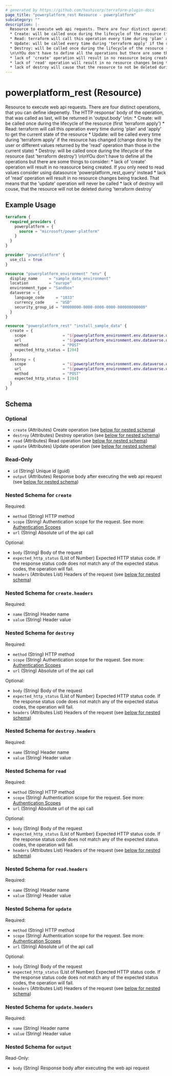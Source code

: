 ```yaml
---
# generated by https://github.com/hashicorp/terraform-plugin-docs
page_title: "powerplatform_rest Resource - powerplatform"
subcategory: ""
description: |-
  Resource to execute web api requests. There are four distinct operations, that you can define independently. The HTTP response' body of the operation, that was called as last, will be returned in 'output.body' \n\n:
  * Create: will be called once during the lifecycle of the resource (first 'terraform apply')
  * Read: terraform will call this operation every time during 'plan' and 'apply' to get the current state of the resource
  * Update: will be called every time during 'terraform apply' if the resource has changed (change done by the user or different values returned by the 'read' operation than those in the current state)
  * Destroy: will be called once during the lifecycle of the resource (last 'terraform destroy')
  \n\nYOu don't have to define all the operations but there are some things to consider:
  * lack of 'create' operation will result in no reasource being created. If you only need to read values consider using datasource 'powerplatform_rest_query' instead
  * lack of 'read' operation will result in no resource changes being tracked. That means that the 'update' operation will never be called
  * lack of destroy will cause that the resource to not be deleted during 'terraform destroy'
---
```


# powerplatform_rest (Resource)

Resource to execute web api requests. There are four distinct operations, that you can define idepenetly. The HTTP response' body of the operation, that was called as last, will be returned in 'output.body' \n\n:
		* Create: will be called once during the lifecycle of the resource (first 'terraform apply')
		* Read: terraform will call this operation every time during 'plan' and 'apply' to get the current state of the resource
		* Update: will be called every time during 'terraform apply' if the resource has changed (change done by the user or different values returned by the 'read' operation than those in the current state)
		* Destroy: will be called once during the lifecycle of the resource (last 'terraform destroy')
		\n\nYOu don't have to define all the operations but there are some things to consider:
		* lack of 'create' operation will result in no reasource being created. If you only need to read values consider using datasource 'powerplatform_rest_query' instead
		* lack of 'read' operation will result in no resource changes being tracked. That means that the 'update' operation will never be called
		* lack of destroy will couse, that the resource will not be deleted during 'terraform destroy'

## Example Usage

```terraform
terraform {
  required_providers {
    powerplatform = {
      source = "microsoft/power-platform"
    }
  }
}

provider "powerplatform" {
  use_cli = true
}

resource "powerplatform_environment" "env" {
  display_name     = "sample_data_environment"
  location         = "europe"
  environment_type = "Sandbox"
  dataverse = {
    language_code     = "1033"
    currency_code     = "USD"
    security_group_id = "00000000-0000-0000-0000-000000000000"
  }
}

resource "powerplatform_rest" "install_sample_data" {
  create = {
    scope                = "${powerplatform_environment.env.dataverse.url}/.default"
    url                  = "${powerplatform_environment.env.dataverse.url}/api/data/v9.2/InstallSampleData"
    method               = "POST"
    expected_http_status = [204]
  }
  destroy = {
    scope                = "${powerplatform_environment.env.dataverse.url}/.default"
    url                  = "${powerplatform_environment.env.dataverse.url}/api/data/v9.2/UninstallSampleData"
    method               = "POST"
    expected_http_status = [204]
  }
}
```

<!-- schema generated by tfplugindocs -->
## Schema

### Optional

- `create` (Attributes) Create operation (see [below for nested schema](#nestedatt--create))
- `destroy` (Attributes) Destroy operation (see [below for nested schema](#nestedatt--destroy))
- `read` (Attributes) Read operation (see [below for nested schema](#nestedatt--read))
- `update` (Attributes) Update operation (see [below for nested schema](#nestedatt--update))

### Read-Only

- `id` (String) Unique id (guid)
- `output` (Attributes) Response body after executing the web api request (see [below for nested schema](#nestedatt--output))

<a id="nestedatt--create"></a>
### Nested Schema for `create`

Required:

- `method` (String) HTTP method
- `scope` (String) Authentication scope for the request. See more: [Authentication Scopes](https://learn.microsoft.com/en-us/entra/identity-platform/scopes-oidc)
- `url` (String) Absolute url of the api call

Optional:

- `body` (String) Body of the request
- `expected_http_status` (List of Number) Expected HTTP status code. If the response status code does not match any of the expected status codes, the operation will fail.
- `headers` (Attributes List) Headers of the request (see [below for nested schema](#nestedatt--create--headers))

<a id="nestedatt--create--headers"></a>
### Nested Schema for `create.headers`

Required:

- `name` (String) Header name
- `value` (String) Header value



<a id="nestedatt--destroy"></a>
### Nested Schema for `destroy`

Required:

- `method` (String) HTTP method
- `scope` (String) Authentication scope for the request. See more: [Authentication Scopes](https://learn.microsoft.com/en-us/entra/identity-platform/scopes-oidc)
- `url` (String) Absolute url of the api call

Optional:

- `body` (String) Body of the request
- `expected_http_status` (List of Number) Expected HTTP status code. If the response status code does not match any of the expected status codes, the operation will fail.
- `headers` (Attributes List) Headers of the request (see [below for nested schema](#nestedatt--destroy--headers))

<a id="nestedatt--destroy--headers"></a>
### Nested Schema for `destroy.headers`

Required:

- `name` (String) Header name
- `value` (String) Header value



<a id="nestedatt--read"></a>
### Nested Schema for `read`

Required:

- `method` (String) HTTP method
- `scope` (String) Authentication scope for the request. See more: [Authentication Scopes](https://learn.microsoft.com/en-us/entra/identity-platform/scopes-oidc)
- `url` (String) Absolute url of the api call

Optional:

- `body` (String) Body of the request
- `expected_http_status` (List of Number) Expected HTTP status code. If the response status code does not match any of the expected status codes, the operation will fail.
- `headers` (Attributes List) Headers of the request (see [below for nested schema](#nestedatt--read--headers))

<a id="nestedatt--read--headers"></a>
### Nested Schema for `read.headers`

Required:

- `name` (String) Header name
- `value` (String) Header value



<a id="nestedatt--update"></a>
### Nested Schema for `update`

Required:

- `method` (String) HTTP method
- `scope` (String) Authentication scope for the request. See more: [Authentication Scopes](https://learn.microsoft.com/en-us/entra/identity-platform/scopes-oidc)
- `url` (String) Absolute url of the api call

Optional:

- `body` (String) Body of the request
- `expected_http_status` (List of Number) Expected HTTP status code. If the response status code does not match any of the expected status codes, the operation will fail.
- `headers` (Attributes List) Headers of the request (see [below for nested schema](#nestedatt--update--headers))

<a id="nestedatt--update--headers"></a>
### Nested Schema for `update.headers`

Required:

- `name` (String) Header name
- `value` (String) Header value



<a id="nestedatt--output"></a>
### Nested Schema for `output`

Read-Only:

- `body` (String) Response body after executing the web api request
